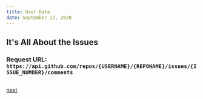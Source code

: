 ```yaml
---
title: User Data
date: September 22, 2020
---
```


## It's All About the Issues

### Request URL: `https://api.github.com/repos/{USERNAME}/{REPONAME}/issues/{ISSUE_NUMBER}/comments`

<div style="width: 100vw;">
<pre><code id="code"></code></pre>
</div>

<script>
    const code = document.querySelector('#code');
    fetch('https://api.github.com/repos/ianschwartz/site/issues/2/comments')
        .then(async (d) => code.innerHTML = JSON.stringify(await d.json(), null, 2))
</script>

[next](/211-github-issues.html)

